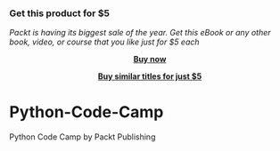 
### Get this product for $5

<i>Packt is having its biggest sale of the year. Get this eBook or any other book, video, or course that you like just for $5 each</i>


<b><p align='center'>[Buy now](https://packt.link/9781800568341)</p></b>


<b><p align='center'>[Buy similar titles for just $5](https://subscription.packtpub.com/search)</p></b>


# Python-Code-Camp
Python Code Camp by Packt Publishing
